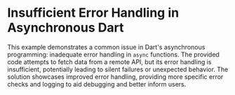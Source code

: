 # Insufficient Error Handling in Asynchronous Dart

This example demonstrates a common issue in Dart's asynchronous programming: inadequate error handling in `async` functions. The provided code attempts to fetch data from a remote API, but its error handling is insufficient, potentially leading to silent failures or unexpected behavior. The solution showcases improved error handling, providing more specific error checks and logging to aid debugging and better inform users.